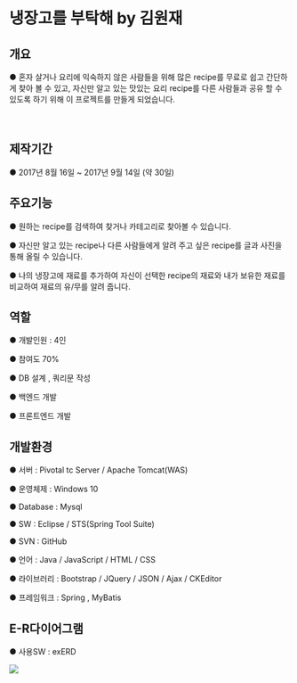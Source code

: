 <h1>냉장고를 부탁해 by 김원재</h1>

<h2>개요</h2>


● 혼자 살거나 요리에 익숙하지 않은 사람들을 위해 많은 recipe를 무료로 쉽고 간단하게 찾아 볼 수 있고,
 자신만 알고 있는 맛있는 요리 recipe를 다른 사람들과 공유 할 수 있도록 하기 위해 이 프로젝트를 만들게 되었습니다.
  <br><br><br>
<h2>제작기간</h2>


●	2017년 8월 16일 ~ 2017년 9월 14일 (약 30일)

 
<h2>주요기능</h2>


●	원하는 recipe를  검색하여 찾거나 카테고리로 찾아볼 수 있습니다. 
 
●	자신만 알고 있는 recipe나 다른 사람들에게 알려 주고 싶은 recipe를 글과 사진을 통해 올릴 수 있습니다.
 
●	나의 냉장고에 재료를 추가하여 자신이 선택한 recipe의 재료와 내가 보유한 재료를 비교하여 재료의 유/무를 알려 줍니다.


<h2>역할</h2>


● 개발인원 : 4인

● 참여도 70%

● DB 설계 , 쿼리문 작성

● 백엔드 개발 

● 프론트엔드 개발 


<h2>개발환경</h2>


● 서버 : Pivotal tc Server / Apache Tomcat(WAS)

● 운영체제 : Windows 10

● Database : Mysql

● SW : Eclipse / STS(Spring Tool Suite)

● SVN : GitHub

● 언어 : Java / JavaScript / HTML / CSS

● 라이브러리 : Bootstrap / JQuery / JSON / Ajax / CKEditor

● 프레임워크 : Spring , MyBatis


<h2>E-R다이어그램</h2>


● 사용SW : exERD

<img src="https://i.imgur.com/dOWwzPB.png">


